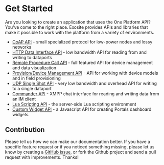 # Get Started

Are you looking to create an application that uses the One Platform API? You've come to the right place. Exosite provides APIs and libraries that make it possible to work with the platform from a variety of environments. 

* [CoAP API](coap/) - small speclalized protocol for low-power nodes and lossy networks
* [HTTP Data Interface API](data/) - low bandwidth API for reading from and writing to dataports
* [Remote Procedure Call API](rpc/) - full featured API for device management and data visualization
* [Provision/Device Management API](provision/) - API for working with device models and in field provisioning
* [UDP Single Shot API](udp/) - very low bandwidth and overhead API for writing to a single dataport
* [Commander API](commander/) - XMPP chat interface for reading and writing data from an IM client
* [Lua Scripting API](scripting/) - the server-side Lua scripting environment
* [Custom Widget API](widget/) - a Javascript API for creating Portals dashboard widgets

## Contribution

Please tell us how we can make our documentation better. If you have a specific feature request or if you noticed something missing, please let us know by creating a [GitHub issue](https://github.com/exosite/api/issues), or fork the Github project and send a pull request with improvements. Thanks!


